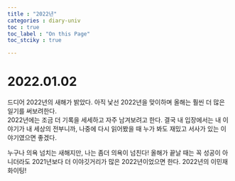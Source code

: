 ```yaml
---
title : "2022년"
categories : diary-univ
toc : true
toc_label : "On this Page"
toc_stciky : true

---
```

# 2022.01.02
 드디어 2022년의 새해가 밝았다. 아직 낯선 2022년을 맞이하며 올해는 훨씬 더 많은 일기를 써보려한다.      
2022년에는 조금 더 기록을 세세하고 자주 남겨보려고 한다. 결국 내 입장에서는 내 이야기가 내 세상의 전부니까, 나중에 다시 읽어봤을 때 누가 봐도 재밌고 서사가 있는 이야기였으면 좋겠다. 

누구나 의욕 넘치는 새해지만, 나는 좀더 의욕이 넘친다! 올해가 끝날 때는 꼭 성공이 아니더라도 2021년보다 더 이야깃거리가 많은 2022년이었으면 한다. 2022년의 이민재 화이팅!

